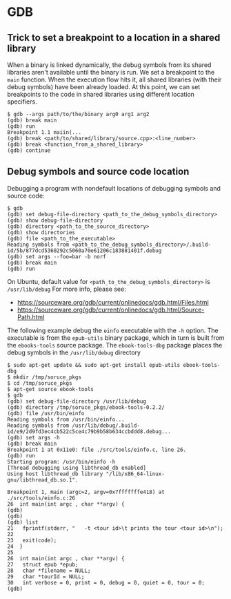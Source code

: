 # GDB

## Trick to set a breakpoint to a location in a shared library
When a binary is linked dynamically, the debug symbols from its shared libraries
aren't available until the binary is run. We set a breakpoint to the `main`
function. When the execution flow hits it, all shared libraries (with their
debug symbols) have been already loaded. At this point, we can set breakpoints
to the code in shared libraries using different location specifiers.
```
$ gdb --args path/to/the/binary arg0 arg1 arg2
(gdb) break main
(gdb) run
Breakpoint 1.1 maiin(...
(gdb) break <path/to/shared/library/source.cpp>:<line_number>
(gdb) break <function_from_a_shared_library>
(gdb) continue
```

## Debug symbols and source code location
Debugging a program with nondefault locations of debugging symbols and source
code:
```
$ gdb
(gdb) set debug-file-directory <path_to_the_debug_symbols_directory>
(gdb) show debug-file-directory
(gdb) directory <path_to_the_source_directory>
(gdb) show directories
(gdb) file <path_to_the_executable>
Reading symbols from <path_to_the_debug_symbols_directory>/.build-id/5b/877dcd5360292c5060a70e61206c183881401f.debug
(gdb) set args --foo=bar -b norf
(gdb) break main
(gdb) run
```
On Ubuntu, default value for `<path_to_the_debug_symbols_directory>` is
`/usr/lib/debug`
For more info, please see:
- https://sourceware.org/gdb/current/onlinedocs/gdb.html/Files.html
- https://sourceware.org/gdb/current/onlinedocs/gdb.html/Source-Path.html

The following example debug the `einfo` executable with the `-h` option. The
executable is from the `epub-utils` binary package, which in turn is built from
the `ebooks-tools` source package. The `ebook-tools-dbg` package places the
debug symbols in the `/usr/lib/debug` directory
```
$ sudo apt-get update && sudo apt-get install epub-utils ebook-tools-dbg
$ mkdir /tmp/soruce_pkgs
$ cd /tmp/soruce_pkgs
$ apt-get source ebook-tools
$ gdb
(gdb) set debug-file-directory /usr/lib/debug
(gdb) directory /tmp/soruce_pkgs/ebook-tools-0.2.2/
(gdb) file /usr/bin/einfo
Reading symbols from /usr/bin/einfo...
Reading symbols from /usr/lib/debug/.build-id/e9/2d9fd3ec4cb522c5ce4c79b9b58b634ccbddd8.debug...
(gdb) set args -h
(gdb) break main
Breakpoint 1 at 0x11e0: file ./src/tools/einfo.c, line 26.
(gdb) run
Starting program: /usr/bin/einfo -h
[Thread debugging using libthread_db enabled]
Using host libthread_db library "/lib/x86_64-linux-gnu/libthread_db.so.1".

Breakpoint 1, main (argc=2, argv=0x7fffffffe418) at ./src/tools/einfo.c:26
26  int main(int argc , char **argv) {
(gdb)
(gdb)
(gdb) list
21   fprintf(stderr, "   -t <tour id>\t prints the tour <tour id>\n");
22
23   exit(code);
24  }
25
26  int main(int argc , char **argv) {
27   struct epub *epub;
28   char *filename = NULL;
29   char *tourId = NULL;
30   int verbose = 0, print = 0, debug = 0, quiet = 0, tour = 0;
(gdb)
```
